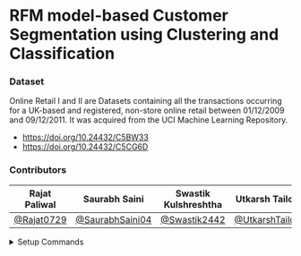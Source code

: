 # RFM model-based Customer Segmentation using Clustering and Classification

### Dataset

Online Retail I and II are Datasets containing all the transactions occurring for a UK-based and registered, non-store online retail between 01/12/2009 and 09/12/2011. It was acquired from the UCI Machine Learning Repository.

* <https://doi.org/10.24432/C5BW33>
* <https://doi.org/10.24432/C5CG6D>

### Contributors

|Rajat Paliwal|Saurabh Saini|Swastik Kulshreshtha|Utkarsh Tailor|
|:---:|:---:|:---:|:---:|
|[@Rajat0729](https://github.com/Rajat0729)|[@SaurabhSaini04](https://github.com/SaurabhSaini04)|[@Swastik2442](https://github.com/Swastik2442)|[@UtkarshTailor](https://github.com/UtkarshTailor)|

<details>
<summary>Setup Commands</summary>

#### Unix

```bash
sudo apt install python3-venv # If not already installed
python3 -m venv .venv
source .venv/bin/activate
pip3 install -r requirements.txt
```

#### Windows

```bat
python -m venv .venv
.venv\Scripts\activate.bat
pip install -r requirements.txt
```

</details>
